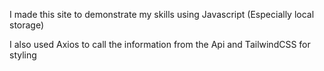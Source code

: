 I made this site to demonstrate my skills using Javascript (Especially local storage)

I also used Axios to call the information from the Api and TailwindCSS for styling
